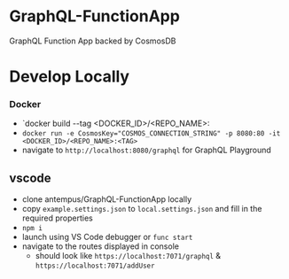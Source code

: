 # GraphQL-FunctionApp

GraphQL Function App backed by CosmosDB

# Develop Locally

### Docker

- `docker build --tag <DOCKER_ID>/<REPO_NAME>:<TAG>
- `docker run -e CosmosKey="COSMOS_CONNECTION_STRING" -p 8080:80 -it <DOCKER_ID>/<REPO_NAME>:<TAG>`
- navigate to `http://localhost:8080/graphql` for GraphQL Playground

## vscode

- clone antempus/GraphQL-FunctionApp locally
- copy `example.settings.json` to `local.settings.json` and fill in the required properties
- `npm i`
- launch using VS Code debugger or `func start`
- navigate to the routes displayed in console
  - should look like `https://localhost:7071/graphql` & `https://localhost:7071/addUser`
